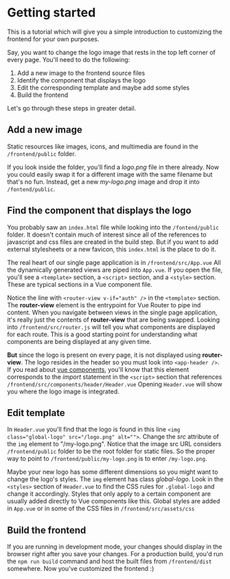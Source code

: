 # Getting started

This is a tutorial which will give you a simple introduction to customizing the frontend for your own purposes.

Say, you want to change the logo image that rests in the top left corner of every page. 
You'll need to do the following:

1. Add a new image to the frontend source files
2. Identify the component that displays the logo
3. Edit the corresponding template and maybe add some styles
4. Build the frontend

Let's go through these steps in greater detail.


## Add a new image

Static resources like images, icons, and multimedia are found in the `/frontend/public` folder. 

If you look inside the folder, you'll find a *logo.png* file in there already. 
Now you could easily swap it for a different image with the same filename but that's no fun. 
Instead, get a new *my-logo.png* image and drop it into `/fontend/public`.


## Find the component that displays the logo

You probably saw an `index.html` file while looking into the `/fontend/public` folder.
It doesn't contain much of interest since all of the references to javascript and css files are created in the build step.
But if you want to add external stylesheets or a new favicon, this `index.html` is the place to do it.

The real heart of our single page application is in `/frontend/src/App.vue`
All the dynamically generated views are piped into `App.vue`.
If you open the file, you'll see a `<template>` section, a `<script>` section, and a `<style>` section.
These are typical sections in a Vue component file.

Notice the line with `<router-view v-if="auth" />` in the `<template>` section. 
The **router-view** element is the entrypoint for Vue Router to pipe ind content. 
When you navigate between views in the single page application, it's really just the contents of **router-view** that are being swapped.
Looking into `/frontend/src/router.js` will tell you what components are displayed for each route.
This is a good starting point for understanding what components are being displayed at any given time.

**But** since the logo is present on every page, it is not displayed using **router-view**.
The logo resides in the header so you must look into `<app-header />`.
If you read about [vue components](https://vuejs.org/v2/guide/components.html), you'll know that this element corresponds to the _import_ statement in the `<script>` section that references `/frontend/src/components/header/Header.vue`
Opening `Header.vue` will show you where the logo image is integrated.


## Edit template

In `Header.vue` you'll find that the logo is found in this line `<img class="global-logo" src="/logo.png" alt="">`.
Change the _src_ attribute of the `img` element to "/my-logo.png".
Notice that the image src URL considers `/frontend/public` folder to be the root folder for static files. 
So the proper way to point to `/frontend/public/my-logo.png` is to enter `/my-logo.png`.

Maybe your new logo has some different dimensions so you might want to change the logo's styles.
The `img` element has class _global-logo_. 
Look in the `<styles>` section of `Header.vue` to find the CSS rules for `.global-logo` and change it accordingly.
Styles that only apply to a certain component are usually added directly to Vue components like this.
Global styles are added in `App.vue` or in some of the CSS files in `/frontend/src/assets/css`


## Build the frontend

If you are running in development mode, your changes should display in the browser right after you save your changes.
For a production build, you'd run the `npm run build` command and host the built files from `/frontend/dist` somewhere.
Now you've customized the frontend :)

